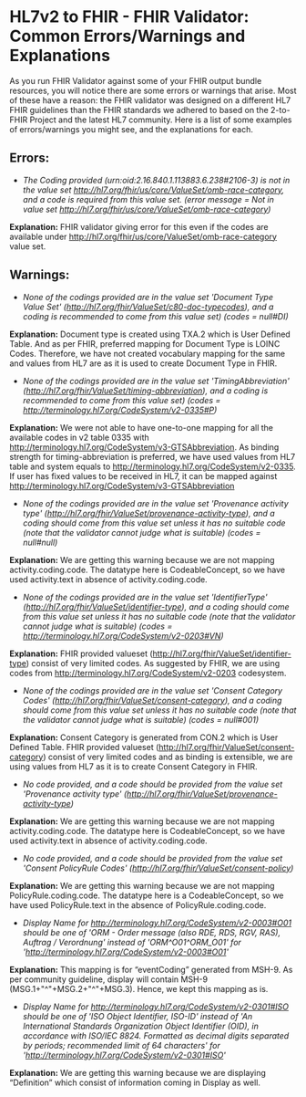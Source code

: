 # HL7v2 to FHIR - FHIR Validator: Common Errors/Warnings and Explanations

As you run FHIR Validator against some of your FHIR output bundle resources, you will notice there are some errors or warnings that arise. Most of these have a reason: the FHIR validator was designed on a different HL7 FHIR guidelines than the FHIR standards we adhered to based on the 2-to-FHIR Project and the latest HL7 community. Here is a list of some examples of errors/warnings you might see, and the explanations for each.

## Errors:

* *The Coding provided (urn:oid:2.16.840.1.113883.6.238#2106-3) is not in the value set http://hl7.org/fhir/us/core/ValueSet/omb-race-category, and a code is required from this value set.  (error message = Not in value set http://hl7.org/fhir/us/core/ValueSet/omb-race-category)*

**Explanation:** FHIR validator giving error for this even if the codes are available under http://hl7.org/fhir/us/core/ValueSet/omb-race-category value set.

## Warnings:

* *None of the codings provided are in the value set 'Document Type Value Set' (http://hl7.org/fhir/ValueSet/c80-doc-typecodes), and a coding is recommended to come from this value set) (codes = null#DI)*

**Explanation:** Document type is created using TXA.2 which is User Defined Table. And as per FHIR, preferred mapping for Document Type is LOINC Codes. Therefore, we have not created vocabulary mapping for the same and values from HL7 are as it is used to create Document Type in FHIR.

* *None of the codings provided are in the value set 'TimingAbbreviation' (http://hl7.org/fhir/ValueSet/timing-abbreviation), and a coding is recommended to come from this value set) (codes = http://terminology.hl7.org/CodeSystem/v2-0335#P)*

**Explanation:** We were not able to have one-to-one mapping for all the available codes in v2 table 0335 with http://terminology.hl7.org/CodeSystem/v3-GTSAbbreviation. As binding strength for timing-abbreviation is preferred, we have used values from HL7 table and system equals to http://terminology.hl7.org/CodeSystem/v2-0335.
If user has fixed values to be received in HL7, it can be mapped against http://terminology.hl7.org/CodeSystem/v3-GTSAbbreviation

* *None of the codings provided are in the value set 'Provenance activity type' (http://hl7.org/fhir/ValueSet/provenance-activity-type), and a coding should come from this value set unless it has no suitable code (note that the validator cannot judge what is suitable) (codes = null#null)*

**Explanation:** We are getting this warning because we are not mapping activity.coding.code. The datatype here is CodeableConcept, so we have used activity.text in absence of activity.coding.code. 

* *None of the codings provided are in the value set 'IdentifierType' (http://hl7.org/fhir/ValueSet/identifier-type), and a coding should come from this value set unless it has no suitable code (note that the validator cannot judge what is suitable) (codes = http://terminology.hl7.org/CodeSystem/v2-0203#VN)*

**Explanation:** FHIR provided valueset (http://hl7.org/fhir/ValueSet/identifier-type) consist of very limited codes. As suggested by FHIR, we are using codes from http://terminology.hl7.org/CodeSystem/v2-0203 codesystem.

* *None of the codings provided are in the value set 'Consent Category Codes' (http://hl7.org/fhir/ValueSet/consent-category), and a coding should come from this value set unless it has no suitable code (note that the validator cannot judge what is suitable) (codes = null#001)*

**Explanation:** Consent Category is generated from CON.2 which is User Defined Table.
FHIR provided valueset (http://hl7.org/fhir/ValueSet/consent-category) consist of very limited codes and as binding is extensible, we are using values from HL7 as it is to create Consent Category in FHIR.

* *No code provided, and a code should be provided from the value set 'Provenance activity type' (http://hl7.org/fhir/ValueSet/provenance-activity-type)*

**Explanation:** We are getting this warning because we are not mapping activity.coding.code. The datatype here is CodeableConcept, so we have used activity.text in absence of activity.coding.code.

* *No code provided, and a code should be provided from the value set 'Consent PolicyRule Codes' (http://hl7.org/fhir/ValueSet/consent-policy)*

**Explanation:** We are getting this warning because we are not mapping PolicyRule.coding.code. The datatype here is a CodeableConcept, so we have used PolicyRule.text in the absence of PolicyRule.coding.code.

* *Display Name for http://terminology.hl7.org/CodeSystem/v2-0003#O01 should be one of 'ORM - Order message (also RDE, RDS, RGV, RAS), Auftrag / Verordnung' instead of 'ORM^O01^ORM_O01' for 'http://terminology.hl7.org/CodeSystem/v2-0003#O01'*

**Explanation:** This mapping is for “eventCoding” generated from MSH-9. As per community guideline, display will contain MSH-9 (MSG.1+"^"+MSG.2+"^"+MSG.3). Hence, we kept this mapping as is.

* *Display Name for http://terminology.hl7.org/CodeSystem/v2-0301#ISO should be one of 'ISO Object Identifier, ISO-ID' instead of 'An International Standards Organization Object Identifier (OID), in accordance with ISO/IEC 8824. Formatted as decimal digits separated by periods; recommended limit of 64 characters' for 'http://terminology.hl7.org/CodeSystem/v2-0301#ISO'*

**Explanation:** We are getting this warning because we are displaying “Definition” which consist of information coming in Display as well.
